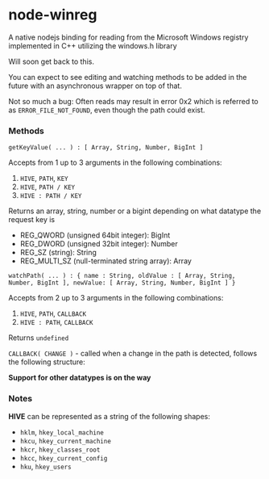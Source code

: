 # node-winreg
A native nodejs binding for reading from the Microsoft Windows registry implemented in C++ utilizing the windows.h library

Will soon get back to this.

You can expect to see editing and watching methods to be added in the future with an asynchronous wrapper on top of that.

Not so much a bug: Often reads may result in error 0x2 which is referred to as `ERROR_FILE_NOT_FOUND`, even though the path could exist.

### Methods

`getKeyValue( ... ) : [ Array, String, Number, BigInt ]`

  Accepts from 1 up to 3 arguments in the following combinations:
  1. `HIVE`, `PATH`, `KEY`
  2. `HIVE`, `PATH / KEY`
  3. `HIVE : PATH / KEY`
  
  Returns an array, string, number or a bigint depending on what datatype the request key is
  * REG_QWORD (unsigned 64bit integer): BigInt
  * REG_DWORD (unsigned 32bit integer): Number
  * REG_SZ (string): String
  * REG_MULTI_SZ (null-terminated string array): Array

`watchPath( ... ) : { name : String, oldValue : [ Array, String, Number, BigInt ], newValue: [ Array, String, Number, BigInt ] }`

  Accepts from 2 up to 3 arguments in the following combinations:
  1. `HIVE`, `PATH`, `CALLBACK`
  2. `HIVE : PATH`, `CALLBACK`
  
  Returns `undefined`
  
  `CALLBACK( CHANGE )` - called when a change in the path is detected, follows the following structure:

**Support for other datatypes is on the way**
  
### Notes

  **HIVE** can be represented as a string of the following shapes:
  * `hklm`, `hkey_local_machine`
  * `hkcu`, `hkey_current_machine`
  * `hkcr`, `hkey_classes_root`
  * `hkcc`, `hkey_current_config`
  * `hku`, `hkey_users`
